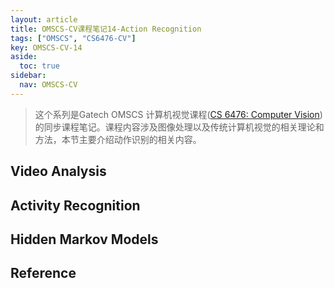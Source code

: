 ```yaml
---
layout: article
title: OMSCS-CV课程笔记14-Action Recognition
tags: ["OMSCS", "CS6476-CV"]
key: OMSCS-CV-14
aside:
  toc: true
sidebar:
  nav: OMSCS-CV
---
```


> 这个系列是Gatech OMSCS 计算机视觉课程([CS 6476: Computer Vision](https://omscs.gatech.edu/cs-6476-computer-vision))的同步课程笔记。课程内容涉及图像处理以及传统计算机视觉的相关理论和方法，本节主要介绍动作识别的相关内容。
<!--more-->

## Video Analysis

## Activity Recognition

## Hidden Markov Models

## Reference